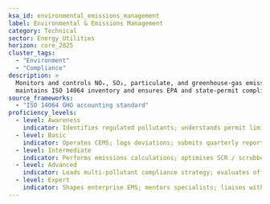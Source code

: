 ```yaml
---
ksa_id: environmental_emissions_management
label: Environmental & Emissions Management
category: Technical
sector: Energy_Utilities
horizon: core_2025
cluster_tags:
  - "Environment"
  - "Compliance"
description: >
  Monitors and controls NOₓ, SO₂, particulate, and greenhouse-gas emissions;
  maintains ISO 14064 inventory and ensures EPA and state-permit compliance.
source_frameworks:
  - "ISO 14064 GHG accounting standard"
proficiency_levels:
  - level: Awareness
    indicator: Identifies regulated pollutants; understands permit limits.
  - level: Basic
    indicator: Operates CEMS; logs deviations; submits quarterly reports.
  - level: Intermediate
    indicator: Performs emissions calculations; optimises SCR / scrubber operation.
  - level: Advanced
    indicator: Leads multi-pollutant compliance strategy; evaluates offsets & CCS.
  - level: Expert
    indicator: Shapes enterprise EMS; mentors specialists; liaises with regulators & ESG investors.
---
```

